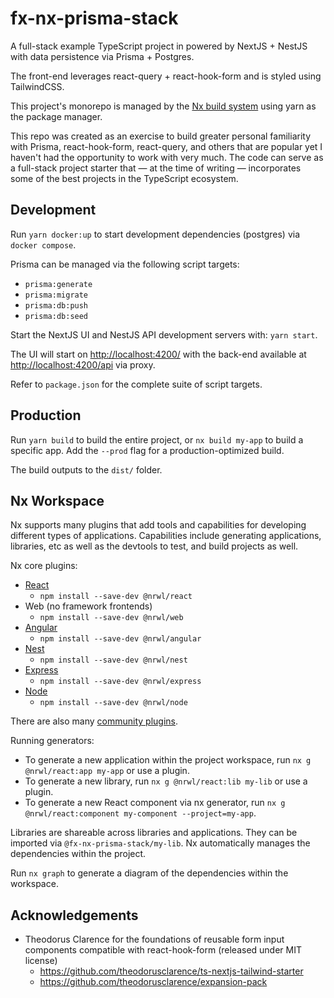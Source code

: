 # fx-nx-prisma-stack

A full-stack example TypeScript project in powered by NextJS + NestJS with data persistence via Prisma + Postgres.

The front-end leverages react-query + react-hook-form and is styled using TailwindCSS.

This project's monorepo is managed by the [Nx build system](https://nx.dev) using yarn as the package manager.

This repo was created as an exercise to build greater personal familiarity with Prisma, react-hook-form, react-query, and others that are popular yet I haven't had the opportunity to work with very much. The code can serve as a full-stack project starter that — at the time of writing — incorporates some of the best projects in the TypeScript ecosystem.

## Development

Run `yarn docker:up` to start development dependencies (postgres) via `docker compose`.

Prisma can be managed via the following script targets:

- `prisma:generate`
- `prisma:migrate`
- `prisma:db:push`
- `prisma:db:seed`

Start the NextJS UI and NestJS API development servers with: `yarn start`.

The UI will start on <http://localhost:4200/> with the back-end available at <http://localhost:4200/api> via proxy.

Refer to `package.json` for the complete suite of script targets.

## Production

Run `yarn build` to build the entire project, or `nx build my-app` to build a specific app. Add the `--prod` flag for a production-optimized build.

The build outputs to the `dist/` folder.

## Nx Workspace

Nx supports many plugins that add tools and capabilities for developing different types of applications. Capabilities include generating applications, libraries, etc as well as the devtools to test, and build projects as well.

Nx core plugins:

- [React](https://reactjs.org)
  - `npm install --save-dev @nrwl/react`
- Web (no framework frontends)
  - `npm install --save-dev @nrwl/web`
- [Angular](https://angular.io)
  - `npm install --save-dev @nrwl/angular`
- [Nest](https://nestjs.com)
  - `npm install --save-dev @nrwl/nest`
- [Express](https://expressjs.com)
  - `npm install --save-dev @nrwl/express`
- [Node](https://nodejs.org)
  - `npm install --save-dev @nrwl/node`

There are also many [community plugins](https://nx.dev/community).

Running generators:

- To generate a new application within the project workspace, run `nx g @nrwl/react:app my-app` or use a plugin.
- To generate a new library, run `nx g @nrwl/react:lib my-lib` or use a plugin.
- To generate a new React component via nx generator, run `nx g @nrwl/react:component my-component --project=my-app`.

Libraries are shareable across libraries and applications. They can be imported via `@fx-nx-prisma-stack/my-lib`. Nx automatically manages the dependencies within the project.

Run `nx graph` to generate a diagram of the dependencies within the workspace.

## Acknowledgements

- Theodorus Clarence for the foundations of reusable form input components compatible with react-hook-form (released under MIT license)
  - <https://github.com/theodorusclarence/ts-nextjs-tailwind-starter>
  - <https://github.com/theodorusclarence/expansion-pack>
